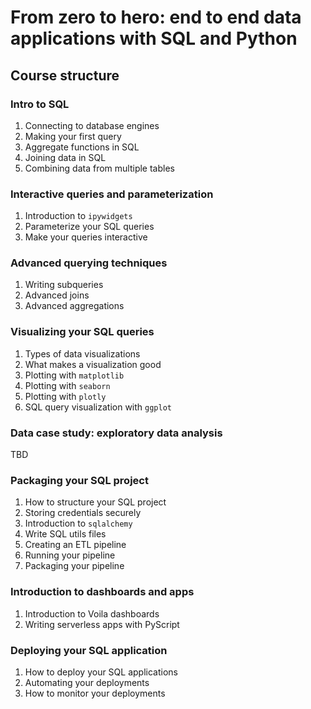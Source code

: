 # From zero to hero: end to end data applications with SQL and Python

## Course structure

### Intro to SQL

1. Connecting to database engines
2. Making your first query
3. Aggregate functions in SQL
4. Joining data in SQL
5. Combining data from multiple tables 

### Interactive queries and parameterization

1. Introduction to `ipywidgets`
2. Parameterize your SQL queries
3. Make your queries interactive

### Advanced querying techniques

1. Writing subqueries
2. Advanced joins
3. Advanced aggregations

### Visualizing your SQL queries

1. Types of data visualizations
2. What makes a visualization good
3. Plotting with `matplotlib`
4. Plotting with `seaborn`
5. Plotting with `plotly`
6. SQL query visualization with `ggplot`

### Data case study: exploratory data analysis

TBD

### Packaging your SQL project

1. How to structure your SQL project
2. Storing credentials securely
3. Introduction to `sqlalchemy`
4. Write SQL utils files
5. Creating an ETL pipeline
6. Running your pipeline
7. Packaging your pipeline

### Introduction to dashboards and apps

1. Introduction to Voila dashboards
2. Writing serverless apps with PyScript

### Deploying your SQL application

1. How to deploy your SQL applications
2. Automating your deployments
3. How to monitor your deployments 


